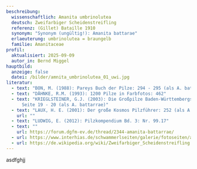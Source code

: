```yaml
---
beschreibung:
  wissenschaftlich: Amanita umbrinolutea
  deutsch: Zweifarbiger Scheidenstreifling
  referenz: (Gillet) Bataille 1910
  synonym: "Synonym (ungültig!): Amanita battarae"
  erlaeuterung: umbrinolutea = braungelb
  familie: Amanitaceae
profil:
  aktualisiert: 2025-09-09
  autor_in: Bernd Miggel
hauptbild:
  anzeige: false
  datei: /bilder/amnita_umbrinolutea_01_uwi.jpg
literatur:
  - text: "BON, M. (1988): Pareys Buch der Pilze: 294 - 295 (als A. battarrae)"
  - text: "DÄHNKE, R.M. (1993): 1200 Pilze in Farbfotos: 462"
  - text: "KRIEGLSTEINER, G.J. (2003): Die Großpilze Baden-Württembergs, Band 4,
      Seite 19 - 20 (als A. battarrae)"
  - text: "LAUX, H. E. (2001): Der große Kosmos Pilzführer: 252 (als A. battarrae)"
    url: ""
  - text: "LUDWIG, E. (2012): Pilzkompendium Bd. 3: Nr. 99.17"
  - text: ""
    url: https://forum.dgfm-ev.de/thread/2344-amanita-battarrae/
  - url: https://www.interhias.de/schwammerlseiten/galerie/fotoseiten/amanita-battarae-1.html
  - url: https://de.wikipedia.org/wiki/Zweifarbiger_Scheidenstreifling
---
```

asdfghjj